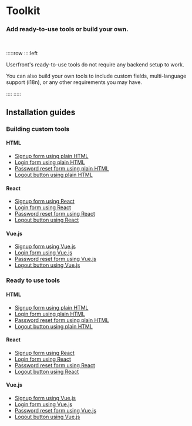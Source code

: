 # Toolkit

### Add ready-to-use tools or build your own.

<br>
<toolkit-initial-picker />

:::::row
::::left

Userfront's ready-to-use tools do not require any backend setup to work.

You can also build your own tools to include custom fields, multi-language support (i18n), or any other requirements you may have.

::::
:::::

## Installation guides

### Building custom tools

#### HTML

- [Signup form using plain HTML](/guide/toolkit/build-signup-form-html.html)
- [Login form using plain HTML](/guide/toolkit/build-login-form-html.html)
- [Password reset form using plain HTML](/guide/toolkit/build-password-reset-form-html.html)
- [Logout button using plain HTML](/guide/toolkit/build-logout-button-html.html)

#### React

- [Signup form using React](/guide/toolkit/build-signup-form-react.html)
- [Login form using React](/guide/toolkit/build-login-form-react.html)
- [Password reset form using React](/guide/toolkit/build-password-reset-form-react.html)
- [Logout button using React](/guide/toolkit/build-logout-button-react.html)

#### Vue.js

- [Signup form using Vue.js](/guide/toolkit/build-signup-form-vue.html)
- [Login form using Vue.js](/guide/toolkit/build-login-form-vue.html)
- [Password reset form using Vue.js](/guide/toolkit/build-password-reset-form-vue.html)
- [Logout button using Vue.js](/guide/toolkit/build-logout-button-vue.html)

### Ready to use tools

#### HTML

- [Signup form using plain HTML](/guide/toolkit/automatic-signup-form-html.html)
- [Login form using plain HTML](/guide/toolkit/automatic-login-form-html.html)
- [Password reset form using plain HTML](/guide/toolkit/automatic-password-reset-form-html.html)
- [Logout button using plain HTML](/guide/toolkit/automatic-logout-button-html.html)

#### React

- [Signup form using React](/guide/toolkit/automatic-signup-form-react.html)
- [Login form using React](/guide/toolkit/automatic-login-form-react.html)
- [Password reset form using React](/guide/toolkit/automatic-password-reset-form-react.html)
- [Logout button using React](/guide/toolkit/automatic-logout-button-react.html)

#### Vue.js

- [Signup form using Vue.js](/guide/toolkit/automatic-signup-form-vue.html)
- [Login form using Vue.js](/guide/toolkit/automatic-login-form-vue.html)
- [Password reset form using Vue.js](/guide/toolkit/automatic-password-reset-form-vue.html)
- [Logout button using Vue.js](/guide/toolkit/automatic-logout-button-vue.html)

<div style="min-height:300px;"></div>
